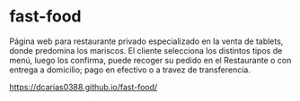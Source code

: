 # fast-food
Página web para restaurante privado especializado en la venta de tablets, donde predomina los mariscos. El cliente selecciona los distintos tipos de menú, luego los confirma, puede recoger su pedido en el Restaurante o con entrega a domicilio; pago en efectivo o a travez de transferencia. 

https://dcarias0388.github.io/fast-food/ 
